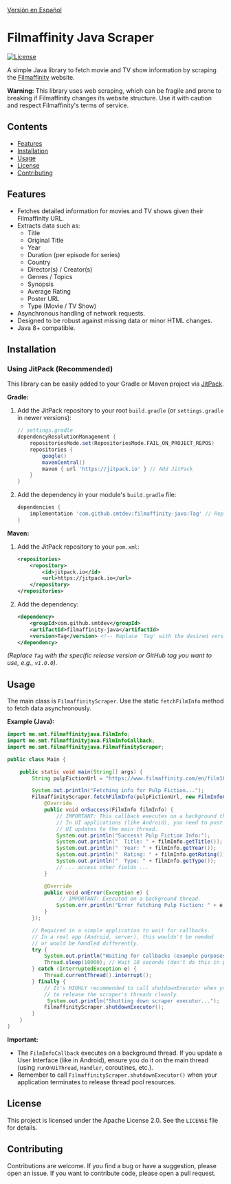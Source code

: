 [Versión en Español](README.md)

# Filmaffinity Java Scraper

[![License](https://img.shields.io/badge/License-Apache%202.0-blue.svg)](https://opensource.org/licenses/Apache-2.0)
<!-- Optional: Add JitPack badges once published -->
<!-- [![JitPack](https://jitpack.io/v/com.github.smtdev/filmaffinity-java.svg)](https://jitpack.io/#com.github.smtdev/filmaffinity-java) -->

A simple Java library to fetch movie and TV show information by scraping the [Filmaffinity](https://www.filmaffinity.com/) website.

**Warning:** This library uses web scraping, which can be fragile and prone to breaking if Filmaffinity changes its website structure. Use it with caution and respect Filmaffinity's terms of service.

## Contents

*   [Features](#features)
*   [Installation](#installation)
*   [Usage](#usage)
*   [License](#license)
*   [Contributing](#contributing)

## Features

*   Fetches detailed information for movies and TV shows given their Filmaffinity URL.
*   Extracts data such as:
    *   Title
    *   Original Title
    *   Year
    *   Duration (per episode for series)
    *   Country
    *   Director(s) / Creator(s)
    *   Genres / Topics
    *   Synopsis
    *   Average Rating
    *   Poster URL
    *   Type (Movie / TV Show)
*   Asynchronous handling of network requests.
*   Designed to be robust against missing data or minor HTML changes.
*   Java 8+ compatible.

## Installation

### Using JitPack (Recommended)

This library can be easily added to your Gradle or Maven project via [JitPack](https://jitpack.io/).

**Gradle:**

1.  Add the JitPack repository to your root `build.gradle` (or `settings.gradle` in newer versions):
    ```gradle
    // settings.gradle
    dependencyResolutionManagement {
        repositoriesMode.set(RepositoriesMode.FAIL_ON_PROJECT_REPOS)
        repositories {
            google()
            mavenCentral()
            maven { url 'https://jitpack.io' } // Add JitPack
        }
    }
    ```
2.  Add the dependency in your module's `build.gradle` file:
    ```gradle
    dependencies {
        implementation 'com.github.smtdev:filmaffinity-java:Tag' // Replace 'Tag' with the desired version (e.g., v1.0.0)
    }
    ```

**Maven:**

1.  Add the JitPack repository to your `pom.xml`:
    ```xml
    <repositories>
        <repository>
            <id>jitpack.io</id>
            <url>https://jitpack.io</url>
        </repository>
    </repositories>
    ```
2.  Add the dependency:
    ```xml
    <dependency>
        <groupId>com.github.smtdev</groupId>
        <artifactId>filmaffinity-java</artifactId>
        <version>Tag</version> <!-- Replace 'Tag' with the desired version -->
    </dependency>
    ```

*(Replace `Tag` with the specific release version or GitHub tag you want to use, e.g., `v1.0.0`).*

## Usage

The main class is `FilmaffinityScraper`. Use the static `fetchFilmInfo` method to fetch data asynchronously.

**Example (Java):**

```java
import me.smt.filmaffinityjava.FilmInfo;
import me.smt.filmaffinityjava.FilmInfoCallback;
import me.smt.filmaffinityjava.FilmaffinityScraper;

public class Main {

    public static void main(String[] args) {
        String pulpFictionUrl = "https://www.filmaffinity.com/en/film160882.html"; // Use English URL if preferred

        System.out.println("Fetching info for Pulp Fiction...");
        FilmaffinityScraper.fetchFilmInfo(pulpFictionUrl, new FilmInfoCallback() {
            @Override
            public void onSuccess(FilmInfo filmInfo) {
                // IMPORTANT: This callback executes on a background thread.
                // In UI applications (like Android), you need to post
                // UI updates to the main thread.
                System.out.println("Success! Pulp Fiction Info:");
                System.out.println("  Title: " + filmInfo.getTitle());
                System.out.println("  Year: " + filmInfo.getYear());
                System.out.println("  Rating: " + filmInfo.getRating());
                System.out.println("  Type: " + filmInfo.getType());
                // ... access other fields ...
            }

            @Override
            public void onError(Exception e) {
                 // IMPORTANT: Executed on a background thread.
                System.err.println("Error fetching Pulp Fiction: " + e.getMessage());
            }
        });

        // Required in a simple application to wait for callbacks.
        // In a real app (Android, server), this wouldn't be needed
        // or would be handled differently.
        try {
            System.out.println("Waiting for callbacks (example purposes)...");
            Thread.sleep(10000); // Wait 10 seconds (don't do this in production)
        } catch (InterruptedException e) {
            Thread.currentThread().interrupt();
        } finally {
            // It's HIGHLY recommended to call shutdownExecutor when your application exits
            // to release the scraper's threads cleanly.
             System.out.println("Shutting down scraper executor...");
            FilmaffinityScraper.shutdownExecutor();
        }
    }
}
```

**Important:**
*   The `FilmInfoCallback` executes on a background thread. If you update a User Interface (like in Android), ensure you do it on the main thread (using `runOnUiThread`, `Handler`, coroutines, etc.).
*   Remember to call `FilmaffinityScraper.shutdownExecutor()` when your application terminates to release thread pool resources.

## License

This project is licensed under the Apache License 2.0. See the `LICENSE` file for details.

## Contributing

Contributions are welcome. If you find a bug or have a suggestion, please open an issue. If you want to contribute code, please open a pull request. 